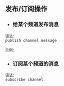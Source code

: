 ## 发布/订阅操作

* ### 给某个频道发布消息

```
语法:
publish channel message

示例:
```

* ### 订阅某个频道的消息

```
语法:
subscribe channel


```



